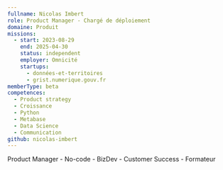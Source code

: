 ```yaml
---
fullname: Nicolas Imbert
role: Product Manager - Chargé de déploiement
domaine: Produit
missions:
  - start: 2023-08-29
    end: 2025-04-30
    status: independent
    employer: Omnicité
    startups:
      - données-et-territoires
      - grist.numerique.gouv.fr
memberType: beta
competences:
  - Product strategy
  - Croissance
  - Python
  - Metabase
  - Data Science
  - Communication
github: nicolas-imbert
---
```

Product Manager - No-code - BizDev - Customer Success - Formateur